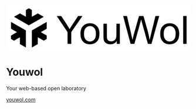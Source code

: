 ![Youwol log](logo_name.png)

# Youwol

Your web-based open laboratory


[youwol.com](https://www.youwol.com/)
